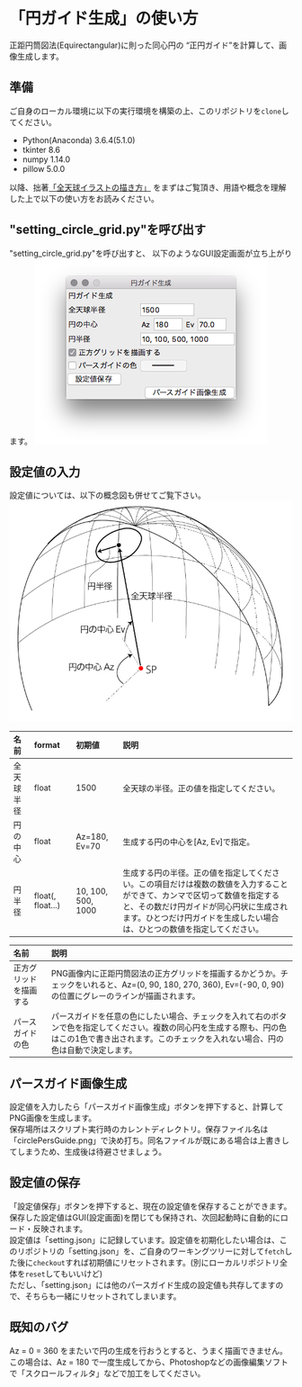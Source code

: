 # 「円ガイド生成」の使い方
正距円筒図法(Equirectangular)に則った同心円の
“正円ガイド”を計算して、画像生成します。

## 準備
ご自身のローカル環境に以下の実行環境を構築の上、このリポジトリを`clone`してください。
* Python(Anaconda) 3.6.4(5.1.0)
* tkinter 8.6
* numpy 1.14.0
* pillow 5.0.0

以降、拙著[「全天球イラストの描き方」](https://www.pixiv.net/user/810920/series/41910)
をまずはご覧頂き、用語や概念を理解した上で以下の使い方をお読みください。

## "setting_circle_grid.py"を呼び出す
"setting_circle_grid.py"を呼び出すと、
以下のようなGUI設定画面が立ち上がります。
![円ガイド生成](setting_circle_grid.png)

## 設定値の入力
設定値については、以下の概念図も併せてご覧下さい。  
![円ガイド概念図](circle_grid_abstract.png)


| 名前 | format| 初期値 |説明|
|:---|:---|:---|:---|
|全天球半径 |float |1500 |全天球の半径。正の値を指定してください。|
|円の中心|float |Az=180, Ev=70|生成する円の中心を[Az, Ev]で指定。|
|円半径|float(,　float...) |10, 100, 500, 1000|生成する円の半径。正の値を指定してください。この項目だけは複数の数値を入力することができて、カンマで区切って数値を指定すると、その数だけ円ガイドが同心円状に生成されます。ひとつだけ円ガイドを生成したい場合は、ひとつの数値を指定してください。|

| 名前  |説明|
|:---|:---|
|正方グリッドを描画する|PNG画像内に正距円筒図法の正方グリッドを描画するかどうか。チェックをいれると、Az=(0, 90, 180, 270, 360), Ev=(-90, 0, 90) の位置にグレーのラインが描画されます。|
|パースガイドの色|パースガイドを任意の色にしたい場合、チェックを入れて右のボタンで色を指定してください。複数の同心円を生成する際も、円の色はこの1色で書き出されます。このチェックを入れない場合、円の色は自動で決定します。|

## パースガイド画像生成
設定値を入力したら「パースガイド画像生成」ボタンを押下すると、計算してPNG画像を生成します。  
保存場所はスクリプト実行時のカレントディレクトリ。保存ファイル名は「circlePersGuide.png」で決め打ち。同名ファイルが既にある場合は上書きしてしまうため、生成後は待避させましょう。

## 設定値の保存
「設定値保存」ボタンを押下すると、現在の設定値を保存することができます。
保存した設定値はGUI(設定画面)を閉じても保持され、次回起動時に自動的にロード・反映されます。  
設定値は「setting.json」に記録しています。設定値を初期化したい場合は、このリポジトリの「setting.json」を、ご自身のワーキングツリーに対して`fetch`した後に`checkout`すれば初期値にリセットされます。(別にローカルリポジトリ全体を`reset`してもいいけど)  
ただし、「setting.json」には他のパースガイド生成の設定値も共存してますので、そちらも一緒にリセットされてしまいます。

## 既知のバグ
Az = 0 = 360 をまたいで円の生成を行おうとすると、うまく描画できません。この場合は、Az = 180 で一度生成してから、Photoshopなどの画像編集ソフトで「スクロールフィルタ」などで加工をしてください。

